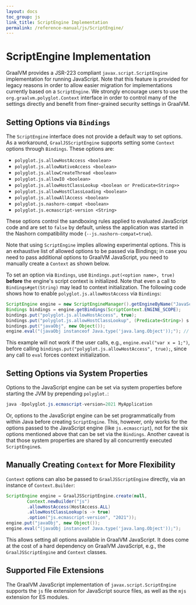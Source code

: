 ```yaml
---
layout: docs
toc_group: js
link_title: ScriptEngine Implementation
permalink: /reference-manual/js/ScriptEngine/
---
```

# ScriptEngine Implementation

GraalVM provides a JSR-223 compliant `javax.script.ScriptEngine` implementation for running JavaScript.
Note that this feature is provided for legacy reasons in order to allow easier migration for implementations currently based on a `ScriptEngine`.
We strongly encourage users to use the `org.graalvm.polyglot.Context` interface in order to control many of the settings directly and benefit from finer-grained security settings in GraalVM.

## Setting Options via `Bindings`
The  `ScriptEngine` interface does not provide a default way to set options.
As a workaround, `GraalJSScriptEngine` supports setting some `Context` options
through `Bindings`.
These options are:
* `polyglot.js.allowHostAccess <boolean>`
* `polyglot.js.allowNativeAccess <boolean>`
* `polyglot.js.allowCreateThread <boolean>`
* `polyglot.js.allowIO <boolean>`
* `polyglot.js.allowHostClassLookup <boolean or Predicate<String>>`
* `polyglot.js.allowHostClassLoading <boolean>`
* `polyglot.js.allowAllAccess <boolean>`
* `polyglot.js.nashorn-compat <boolean>`
* `polyglot.js.ecmascript-version <String>`

These options control the sandboxing rules applied to evaluated JavaScript code and are set to `false` by default, unless the application was started in the Nashorn compatibility mode (`--js.nashorn-compat=true`).

Note that using `ScriptEngine` implies allowing experimental options.
This is an exhaustive list of allowed options to be passed via Bindings; in case you need to pass additional options to GraalVM JavaScript, you need to manually create a `Context` as shown below.

To set an option via `Bindings`, use `Bindings.put(<option name>, true)` **before** the engine's script context is initialized. Note that
even a call to `Bindings#get(String)` may lead to context initialization.
The following code shows how to enable `polyglot.js.allowHostAccess` via `Bindings`:
```java
ScriptEngine engine = new ScriptEngineManager().getEngineByName("JavaScript");
Bindings bindings = engine.getBindings(ScriptContext.ENGINE_SCOPE);
bindings.put("polyglot.js.allowHostAccess", true);
bindings.put("polyglot.js.allowHostClassLookup", (Predicate<String>) s -> true);
bindings.put("javaObj", new Object());
engine.eval("(javaObj instanceof Java.type('java.lang.Object'));"); // it will not work without allowHostAccess and allowHostClassLookup
```
This example will not work if the user calls, e.g., `engine.eval("var x = 1;")`, before calling `bindings.put("polyglot.js.allowHostAccess", true);`, since
any call to `eval` forces context initialization.

## Setting Options via System Properties
Options to the JavaScript engine can be set via system properties before starting the JVM by prepending `polyglot.`:
```java
java -Dpolyglot.js.ecmascript-version=2021 MyApplication
```

Or, options to the JavaScript engine can be set programmatically from within Java before creating `ScriptEngine`. This, however, only works for the options passed to the JavaScript engine (like `js.ecmascript`), not for the six options mentioned above that can be set via the `Bindings`.
Another caveat is that those system properties are shared by all concurrently executed `ScriptEngine`s.

## Manually Creating `Context` for More Flexibility
`Context` options can also be passed to `GraalJSScriptEngine` directly, via an instance of `Context.Builder`:
```java
ScriptEngine engine = GraalJSScriptEngine.create(null,
        Context.newBuilder("js")
        .allowHostAccess(HostAccess.ALL)
        .allowHostClassLookup(s -> true)
        .option("js.ecmascript-version", "2021"));
engine.put("javaObj", new Object());
engine.eval("(javaObj instanceof Java.type('java.lang.Object'));");
```

This allows setting all options available in GraalVM JavaScript.
It does come at the cost of a hard dependency on GraalVM JavaScript, e.g., the `GraalJSScriptEngine` and `Context` classes.

## Supported File Extensions
The GraalVM JavaScript implementation of `javax.script.ScriptEngine` supports the `js` file extension for JavaScript source files, as well as the `mjs` extension for ES modules.
